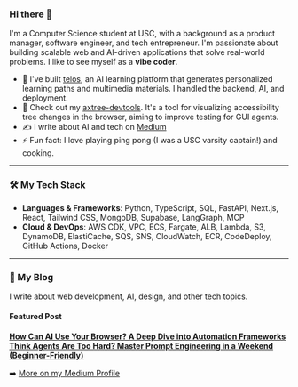 ### Hi there 👋

I'm a Computer Science student at USC, with a background as a product manager, software engineer, and tech entrepreneur. I'm passionate about building scalable web and AI-driven applications that solve real-world problems. I like to see myself as a **vibe coder**.

- 🔭 I've built [telos](https://github.com/telos-study/telos), an AI learning platform that generates personalized learning paths and multimedia materials. I handled the backend, AI, and deployment.
- 🔭 Check out my [axtree-devtools](https://github.com/ChrisWu132/axtree-devtools). It's a tool for visualizing accessibility tree changes in the browser, aiming to improve testing for GUI agents.
- ✍️ I write about AI and tech on  [Medium](https://medium.com/@chriswhp04)
- ⚡ Fun fact: I love playing ping pong (I was a USC varsity captain!) and cooking.

---

### 🛠️ My Tech Stack
- **Languages & Frameworks**: Python, TypeScript, SQL, FastAPI, Next.js, React, Tailwind CSS, MongoDB, Supabase, LangGraph, MCP
- **Cloud & DevOps**: AWS CDK, VPC, ECS, Fargate, ALB, Lambda, S3, DynamoDB, ElastiCache, SQS, SNS, CloudWatch, ECR, CodeDeploy, GitHub Actions, Docker

---

### 📝 My Blog

I write about web development, AI, design, and other tech topics. 

#### Featured Post
**[How Can AI Use Your Browser? A Deep Dive into Automation Frameworks](https://medium.com/@chriswhp04/how-can-ai-use-your-browser-a-deep-dive-into-automation-frameworks-da3447196087)**
**[Think Agents Are Too Hard? Master Prompt Engineering in a Weekend (Beginner-Friendly)](https://medium.com/@chriswhp04/think-agents-are-too-hard-master-prompt-engineering-in-a-weekend-beginner-friendly-0be64e7396b8)**

➡️ [More on my Medium Profile](https://medium.com/@chriswhp04)
